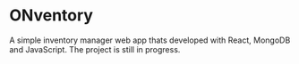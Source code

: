 # ONventory
A simple inventory manager web app thats developed with React, MongoDB and JavaScript.
The project is still in progress.
